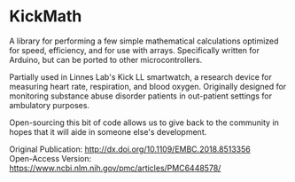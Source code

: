 # KickMath
A library for performing a few simple mathematical calculations optimized for speed, efficiency, and for use with arrays.
Specifically written for Arduino, but can be ported to other microcontrollers.


Partially used in Linnes Lab's Kick LL smartwatch, a research device for measuring heart rate, respiration, and blood oxygen.
Originally designed for monitoring substance abuse disorder patients in out-patient settings for ambulatory purposes.

Open-sourcing this bit of code allows us to give back to the community in hopes that it will aide in someone else's development.

Original Publication: http://dx.doi.org/10.1109/EMBC.2018.8513356  
Open-Access Version: https://www.ncbi.nlm.nih.gov/pmc/articles/PMC6448578/
